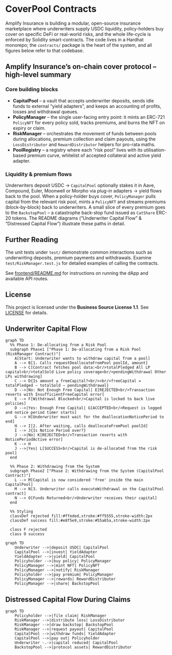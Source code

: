 # CoverPool Contracts

Amplify Insurance is building a modular, open-source insurance marketplace where underwriters supply USDC liquidity, policy-holders buy cover on specific DeFi or real-world risks, and the whole life-cycle is enforced by Solidity smart-contracts. The code lives in a Hardhat monorepo; the `contracts/` package is the heart of the system, and all figures below refer to that codebase.

## Amplify Insurance’s on-chain cover protocol – high-level summary

### Core building blocks

- **CapitalPool** – a vault that accepts underwriter deposits, sends idle funds to external “yield adapters”, and keeps an accounting of profits, losses and withdrawal queues.
- **PolicyManager** – the single user-facing entry point: it mints an ERC-721 `PolicyNFT` for every policy sold, tracks premiums, and burns the NFT on expiry or claim.
- **RiskManager** – orchestrates the movement of funds between pools during allocations, premium collection and claim payouts, using the `LossDistributor` and `RewardDistributor` helpers for pro-rata maths.
- **PoolRegistry** – a registry where each “risk pool” lives with its utilisation-based premium curve, whitelist of accepted collateral and active yield adapter.

### Liquidity & premium flows

Underwriters deposit USDC → `CapitalPool` optionally stakes it in Aave, Compound, Euler, Moonwell or Morpho via plug-in adapters → yield flows back to the pool. When a policy-holder buys cover, `PolicyManager` pulls capital from the relevant risk pool, mints a `PolicyNFT` and streams premiums (block-by-block) back to underwriters. A small slice of every premium goes to the `BackstopPool` – a catastrophe back-stop fund issued as `CatShare` ERC-20 tokens. The README diagrams (“Underwriter Capital Flow” & “Distressed Capital Flow”) illustrate these paths in detail.


## Further Reading

The unit tests under `test/` demonstrate common interactions such as underwriting deposits, premium payments and withdrawals.  Examine `test/RiskManager.test.js` for detailed examples of calling the contracts.

See [frontend/README.md](./frontend/README.md) for instructions on running the dApp and available API routes.



## License

This project is licensed under the **Business Source License 1.1**. See [LICENSE](./LICENSE) for details.

## Underwriter Capital Flow

```mermaid
graph TD
  %% Phase 1: De-allocating from a Risk Pool
  subgraph Phase1 ["Phase 1: De-allocating from a Risk Pool (RiskManager Contract)"]
    A[Start: Underwriter wants to withdraw capital from a pool]
    A --> B[1. Calls requestDeallocateFromPool poolId, amount]
    B --> C[Contract fetches pool data:<br/>totalPledged All LP capital<br/>totalSold Live policy coverage<br/>pendingWithdrawal Other LPs withdrawing]
    C --> D{Is amount ≤ freeCapital?<br/><br/>freeCapital = totalPledged − totalSold − pendingWithdrawal}
    D -->|No: Not Enough Free Capital| E[REJECTED<br/>Transaction reverts with InsufficientFreeCapital error]
    E --> F[Withdrawal Blocked<br/>Capital is locked to back live policies]
    D -->|Yes: Enough Free Capital| G[ACCEPTED<br/>Request is logged and notice period timer starts]
    G --> H[Underwriter must wait for the deallocationNoticePeriod to end]
    H --> I[2. After waiting, calls deallocateFromPool poolId]
    I --> J{Is Notice Period over?}
    J -->|No| K[REJECTED<br/>Transaction reverts with NoticePeriodActive error]
    K --> H
    J -->|Yes| L[SUCCESS<br/>Capital is de-allocated from the risk pool]
  end

  %% Phase 2: Withdrawing from the System
  subgraph Phase2 ["Phase 2: Withdrawing from the System (CapitalPool Contract)"]
    L --> M[Capital is now considered 'free' inside the main CapitalPool]
    M --> N[3. Underwriter calls executeWithdrawal on the CapitalPool contract]
    N --> O[Funds Returned<br/>Underwriter receives their capital]
  end

  %% Styling
  classDef rejected fill:#ffeded,stroke:#ff5555,stroke-width:2px
  classDef success fill:#e8f5e9,stroke:#55a65a,stroke-width:2px
  
  class F rejected
  class O success
```


```mermaid
graph TD
    Underwriter -->|deposit USDC| CapitalPool
    CapitalPool -->|invest| YieldAdapter
    YieldAdapter -->|yield| CapitalPool
    Policyholder -->|buy policy| PolicyManager
    PolicyManager -->|mint NFT| PolicyNFT
    PolicyManager -->|notify| RiskManager
    Policyholder -->|pay premium| PolicyManager
    PolicyManager -->|rewards| RewardDistributor
    PolicyManager -->|share| BackstopPool
```

## Distressed Capital Flow During Claims

```mermaid
graph TD
    Policyholder -->|file claim| RiskManager
    RiskManager -->|distribute loss| LossDistributor
    RiskManager -->|draw backstop| BackstopPool
    RiskManager -->|request payout| CapitalPool
    CapitalPool -->|withdraw funds| YieldAdapter
    CapitalPool -->|pay out| Policyholder
    Underwriter -.->|capital reduced| CapitalPool
    BackstopPool -->|protocol assets| RewardDistributor
```
